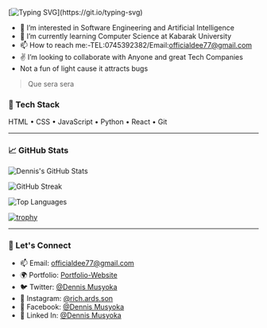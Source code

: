 [![Typing SVG](https://readme-typing-svg.demolab.com/?lines=👋+Hi,+I'm+Kivuthi+Dennis...)](https://git.io/typing-svg)
- 👀 I’m interested in Software Engineering and Artificial Intelligence
- 🌱 I’m currently learning Computer Science at Kabarak University
- 📫 How to reach me:-TEL:0745392382/Email:officialdee77@gmail.com
- ✌️ I’m looking to collaborate with Anyone and great Tech Companies
- Not a fun of light cause it attracts bugs

 > Que sera sera

### 🔧 Tech Stack
HTML • CSS • JavaScript • Python • React • Git

---

### 📈 GitHub Stats

![Dennis's GitHub Stats](https://github-readme-stats.vercel.app/api?username=Kivuthi&show_icons=true&theme=tokyonight) 

![GitHub Streak](https://streak-stats.demolab.com?user=Kivuthi&theme=tokyonight&hide_border=false)

![Top Languages](https://github-readme-stats.vercel.app/api/top-langs/?username=Kivuthi&layout=compact&theme=tokyonight)

[![trophy](https://github-profile-trophy.vercel.app/?username=Kivuthi&theme=tokyonight)](https://github.com/ryo-ma/github-profile-trophy)

---

### 💬 Let's Connect

- 📫 Email: officialdee77@gmail.com
- 🌍 Portfolio: [Portfolio-Website](https://kivuthi.github.io/Portfolio-Website/)
- 🐦 Twitter: [@Dennis Musyoka](https://x.com/Gabitech_LTD)
- 📸 Instagram: [@rich.ards.son](https://www.instagram.com/rich.ards.son)
- 📘 Facebook: [@Dennis Musyoka](https://web.facebook.com/profile.php?id=61576744570713)
- 💼 Linked In: [@Dennis Musyoka](https://www.linkedin.com/in/dennis-musyoka)
